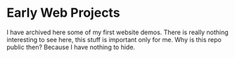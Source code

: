 # Early Web Projects

I have archived here some of my first website demos. There is really nothing interesting to see here, this stuff is important only for me. Why is this repo public then? Because I have nothing to hide.